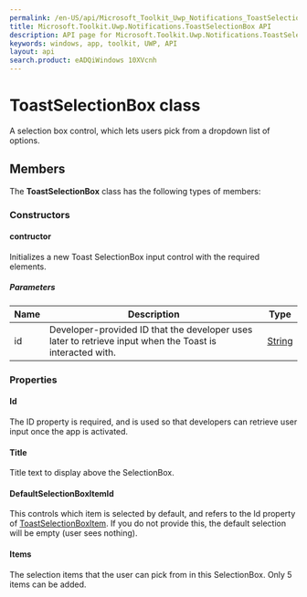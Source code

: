 ```yaml
---
permalink: /en-US/api/Microsoft_Toolkit_Uwp_Notifications_ToastSelectionBox.htm
title: Microsoft.Toolkit.Uwp.Notifications.ToastSelectionBox API 
description: API page for Microsoft.Toolkit.Uwp.Notifications.ToastSelectionBox
keywords: windows, app, toolkit, UWP, API
layout: api
search.product: eADQiWindows 10XVcnh
---
```



# ToastSelectionBox class

A selection box control, which lets users pick from a dropdown list of options.

## Members

The **ToastSelectionBox** class has the following types of members:

### Constructors

#### contructor

Initializes a new Toast SelectionBox input control with the required elements.

##### Parameters



| Name | Description | Type || --- | --- | --- || id | Developer-provided ID that the developer uses later to retrieve input when the Toast is interacted with. | [String](https://msdn.microsoft.com/library/windows/apps/System.String) |


### Properties

#### Id

The ID property is required, and is used so that developers can retrieve user input once the app is activated.



#### Title

Title text to display above the SelectionBox.



#### DefaultSelectionBoxItemId

This controls which item is selected by default, and refers to the Id property of [ToastSelectionBoxItem](Microsoft_Toolkit_Uwp_Notifications_ToastSelectionBoxItem.htm). If you do not provide this, the default selection will be empty (user sees nothing).



#### Items

The selection items that the user can pick from in this SelectionBox. Only 5 items can be added.


